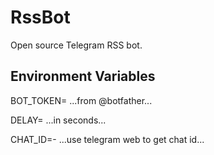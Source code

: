 # RssBot

Open source Telegram RSS bot.

## Environment Variables

BOT_TOKEN= ...from @botfather...

DELAY= ...in seconds...

CHAT_ID=- ...use telegram web to get chat id...

